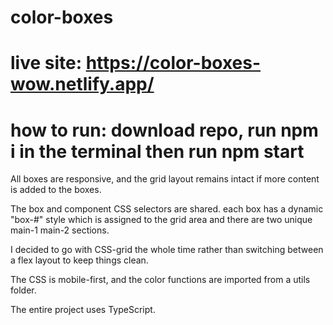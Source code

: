 # color-boxes

# live site:  https://color-boxes-wow.netlify.app/

# how to run: download repo, run npm i in the terminal then run npm start 

All boxes are responsive, and the grid layout remains intact if more content is added to the boxes.

The box and component CSS selectors are shared. each box has a dynamic "box-#" style which is assigned to the grid area 
and there are two unique main-1 main-2 sections.

I decided to go with CSS-grid the whole time rather than switching between a flex layout to keep things clean.

The CSS is mobile-first, and the color functions are imported from a utils folder.

The entire project uses TypeScript.
